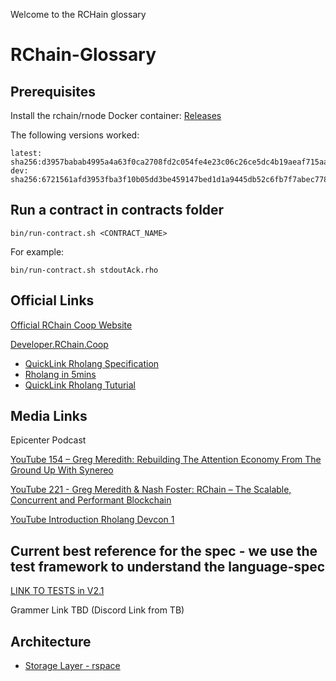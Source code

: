 ﻿Welcome to the RCHain glossary


# RChain-Glossary

## Prerequisites

Install the rchain/rnode Docker container: [Releases](https://github.com/rchain/rchain/releases)

The following versions worked:

```
latest: sha256:d3957babab4995a4a63f0ca2708fd2c054fe4e23c06c26ce5dc4b19aeaf715aa
dev: sha256:6721561afd3953fba3f10b05dd3be459147bed1d1a9445db52c6fb7f7abec778
```

## Run a contract in contracts folder

```
bin/run-contract.sh <CONTRACT_NAME>
```

For example:

```
bin/run-contract.sh stdoutAck.rho
```

## Official Links

[Official RChain Coop Website](https://www.rchain.coop/)

[Developer.RChain.Coop](https://developer.rchain.coop/)

* [QuickLink Rholang Specification](https://developer.rchain.coop/rholang-spec-0.2.pdf)
* [Rholang in 5mins](https://www.youtube.com/watch?v=4iN6RZ3EYAg)
* [QuickLink Rholang Tuturial](https://developer.rchain.coop/tutorial)

## Media Links

Epicenter Podcast

[YouTube 154 – Greg Meredith: Rebuilding The Attention Economy From The Ground Up With Synereo](https://www.youtube.com/watch?v=0jRNSEt-D9A)

[YouTube 221 - Greg Meredith & Nash Foster: RChain – The Scalable, Concurrent and Performant Blockchain](https://www.youtube.com/watch?v=kojlx2ykRsA)

[YouTube Introduction Rholang Devcon 1](https://www.youtube.com/watch?v=7tW1fAWg6s8)

## Current best reference for the spec - we use the test framework to understand the language-spec

[LINK TO TESTS in V2.1](https://github.com/rchain/rchain/tree/master/rholang/examples/linking/v0.2)

Grammer Link TBD (Discord Link from TB)

## Architecture

  * [Storage Layer - rspace](https://github.com/rchain/rchain/tree/master/rspace)
